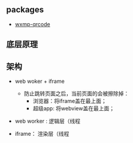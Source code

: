 ## packages

* [wxmp-qrcode](https://github.com/Z-HNAN/wxmp-qrcode)

## 底层原理

## 架构

* web woker + iframe
  - 防止跳转页面之后，当前页面的会被擦除掉：
    - 浏览器：将iframe盖在最上面；
    - 超级app: 将webview盖在最上面；

* web worker : 逻辑层（线程

* iframe： 渲染层（线程